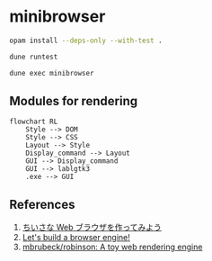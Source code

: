# minibrowser

```bash
opam install --deps-only --with-test .

dune runtest

dune exec minibrowser
```

## Modules for rendering

```mermaid
flowchart RL
    Style --> DOM
    Style --> CSS
    Layout --> Style
    Display_command --> Layout
    GUI --> Display_command
    GUI --> lablgtk3
    .exe --> GUI
```

## References

1. [ちいさな Web ブラウザを作ってみよう](https://browserbook.shift-js.info/)
2. [Let's build a browser engine!](https://limpet.net/mbrubeck/2014/08/08/toy-layout-engine-1.html)
3. [mbrubeck/robinson: A toy web rendering engine](https://github.com/mbrubeck/robinson)

